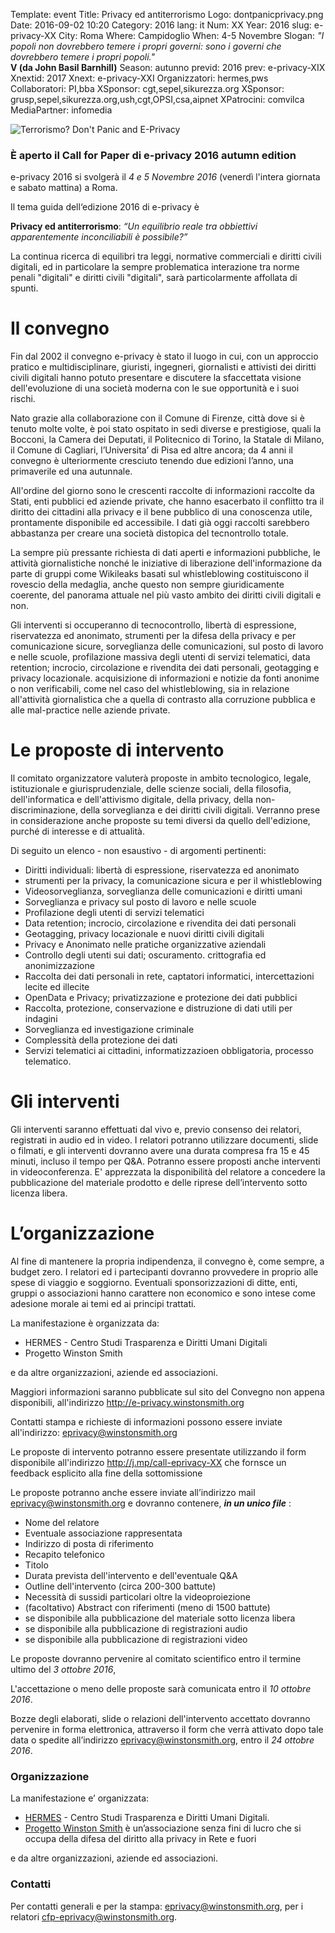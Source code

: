 Template: event
Title: Privacy ed antiterrorismo
Logo: dontpanicprivacy.png
Date: 2016-09-02 10:20
Category: 2016
lang: it
Num: XX
Year: 2016
slug: e-privacy-XX
City: Roma
Where: Campidoglio
When: 4-5 Novembre
Slogan: <i>"I popoli non dovrebbero temere i propri governi: sono i governi che dovrebbero temere i propri popoli."</i><br/><b>V (da John Basil Barnhill)</b>
Season: autunno
previd: 2016
prev: e-privacy-XIX
Xnextid: 2017
Xnext: e-privacy-XXI
Organizzatori: hermes,pws
Collaboratori: PI,bba
XSponsor: cgt,sepel,sikurezza.org
XSponsor: grusp,sepel,sikurezza.org,ush,cgt,OPSI,csa,aipnet
XPatrocini: comvilca
MediaPartner: infomedia


![Terrorismo? Don't Panic and E-Privacy](/images/dontpanicprivacy.png)


### È aperto  il Call for Paper di e-privacy 2016 autumn edition

e-privacy 2016 si svolgerà il *4 e 5 Novembre 2016* (venerdì l'intera
giornata e sabato mattina) a Roma.

Il tema guida dell‘edizione 2016 di e-privacy è


**Privacy ed antiterrorismo**:  _“Un equilibrio reale tra obbiettivi apparentemente inconciliabili è possibile?”_

La continua ricerca di equilibri tra leggi, normative commerciali e
diritti civili digitali, ed in particolare la sempre problematica
interazione tra norme penali "digitali" e diritti civili "digitali",
sarà particolarmente affollata di spunti.

# Il convegno

Fin dal 2002 il convegno e-privacy è stato il luogo in cui, con un
approccio pratico e multidisciplinare, giuristi, ingegneri,
giornalisti e attivisti dei diritti civili digitali hanno potuto
presentare e discutere la sfaccettata visione dell'evoluzione di una
società moderna con le sue opportunità e i suoi rischi.

Nato grazie alla collaborazione con il Comune di Firenze, città dove
si è tenuto molte volte, è poi stato ospitato in sedi diverse e
prestigiose, quali la Bocconi, la Camera dei Deputati, il Politecnico
di Torino, la Statale di Milano, il Comune di Cagliari, l’Universita’
di Pisa ed altre ancora; da 4 anni il convegno è ulteriormente
cresciuto tenendo due edizioni l’anno, una primaverile ed una
autunnale.

All'ordine del giorno sono le crescenti raccolte di informazioni
raccolte da Stati, enti pubblici ed aziende private, che hanno
esacerbato il conflitto tra il diritto dei cittadini alla privacy e il
bene pubblico di una conoscenza utile, prontamente disponibile ed
accessibile.  I dati già oggi raccolti sarebbero abbastanza per creare
una società distopica del tecnontrollo totale.

La sempre più pressante richiesta di dati aperti e informazioni
pubbliche, le attività giornalistiche nonché le iniziative di
liberazione dell'informazione da parte di gruppi come Wikileaks basati
sul whistleblowing costituiscono il rovescio della medaglia, anche
questo non sempre giuridicamente coerente, del panorama attuale nel
più vasto ambito dei diritti civili digitali e non.

Gli interventi si occuperanno di tecnocontrollo, libertà di
espressione, riservatezza ed anonimato, strumenti per la difesa della
privacy e per comunicazione sicure, sorveglianza delle comunicazioni,
sul posto di lavoro e nelle scuole, profilazione massiva degli utenti
di servizi telematici, data retention; incrocio, circolazione e
rivendita dei dati personali, geotagging e privacy
locazionale. acquisizione di informazioni e notizie da fonti anonime o
non verificabili, come nel caso del whistleblowing, sia in relazione
all'attività giornalistica che a quella di contrasto alla corruzione
pubblica e alle mal-practice nelle aziende private.


# Le proposte di intervento

Il comitato organizzatore valuterà proposte in ambito tecnologico,
legale, istituzionale e giurisprudenziale, delle scienze sociali,
della filosofia, dell'informatica e dell'attivismo digitale, della
privacy, della non-discriminazione, della sorveglianza e dei diritti
civili digitali.  Verranno prese in considerazione anche proposte su
temi diversi da quello dell'edizione, purché di interesse e di
attualità.

Di seguito un elenco - non esaustivo - di argomenti pertinenti:

 - Diritti individuali: libertà di espressione, riservatezza ed anonimato
 - strumenti per la privacy, la comunicazione sicura e per il whistleblowing
 - Videosorveglianza, sorveglianza delle comunicazioni e diritti umani
 - Sorveglianza e privacy sul posto di lavoro e nelle scuole
 - Profilazione degli utenti di servizi telematici
 - Data retention; incrocio, circolazione e rivendita dei dati personali
 - Geotagging, privacy locazionale e nuovi diritti civili digitali
 - Privacy e Anonimato nelle pratiche organizzative aziendali
 - Controllo degli utenti sui dati; oscuramento. crittografia ed anonimizzazione
 - Raccolta dei dati personali in rete, captatori informatici, intercettazioni lecite ed illecite
 - OpenData e Privacy; privatizzazione e protezione dei dati pubblici
 - Raccolta, protezione, conservazione e distruzione di dati utili per indagini
 - Sorveglianza ed investigazione criminale
 - Complessità della protezione dei dati
 - Servizi telematici ai cittadini, informatizzazioen obbligatoria, processo telematico.

# Gli interventi

Gli interventi saranno effettuati dal vivo e, previo consenso dei relatori, registrati in audio ed in video.  I relatori potranno utilizzare documenti, slide o filmati, e gli interventi dovranno avere una durata compresa fra 15 e 45 minuti, incluso il tempo per Q&A.
Potranno essere proposti anche interventi in videoconferenza.
E' apprezzata la disponibilità del relatore a concedere la pubblicazione del materiale prodotto e delle riprese dell’intervento sotto licenza libera.

# L’organizzazione

Al fine di mantenere la propria indipendenza, il convegno è, come sempre, a budget zero. I relatori ed i partecipanti dovranno provvedere in proprio alle spese di viaggio e soggiorno. Eventuali sponsorizzazioni di ditte, enti, gruppi o associazioni hanno carattere non economico e sono intese come adesione morale ai temi ed ai principi trattati.

La manifestazione è organizzata da:
-  HERMES - Centro Studi Trasparenza e Diritti Umani Digitali 
-  Progetto Winston Smith

e da altre organizzazioni, aziende ed associazioni.

Maggiori informazioni saranno pubblicate sul sito del Convegno non appena disponibili, all'indirizzo <a href="http://e-privacy.winstonsmith.org">http://e-privacy.winstonsmith.org </a>

Contatti stampa e richieste di informazioni possono essere inviate
all'indirizzo: eprivacy@winstonsmith.org

Le proposte di intervento potranno essere presentate utilizzando il
form disponibile all'indirizzo <a href="http://j.mp/call-eprivacy-XX">http://j.mp/call-eprivacy-XX</a>  che
fornsce un feedback esplicito alla fine della sottomissione

Le proposte potranno anche essere inviate all’indirizzo mail eprivacy@winstonsmith.org e dovranno contenere, 
***in un unico file*** :

 - Nome del relatore
 - Eventuale associazione rappresentata
 - Indirizzo di posta di riferimento
 - Recapito telefonico
 - Titolo
 - Durata prevista dell'intervento e dell'eventuale Q&A
 - Outline dell'intervento (circa 200-300 battute)
 - Necessità di sussidi particolari oltre la videoproiezione
 - (facoltativo) Abstract con riferimenti (meno di 1500 battute)
 - se disponibile alla pubblicazione del materiale sotto licenza libera
 - se disponibile alla pubblicazione di registrazioni audio
 - se disponibile alla pubblicazione di registrazioni video

Le proposte dovranno pervenire al comitato scientifico entro il
termine ultimo del *3 ottobre 2016*,

L'accettazione o meno delle proposte sarà comunicata entro il *10 ottobre 2016*.

Bozze degli elaborati, slide o relazioni dell'intervento accettato
dovranno pervenire in forma elettronica, attraverso il form che verrà
attivato dopo tale data o spedite all’indirizzo
eprivacy@winstonsmith.org, entro il *24 ottobre 2016*.


<!-- 

### Sede di e-privacy 2016 spring edition


La sede di e-privacy 2016 spring edition sarà l'aula  [ PIA A 2 ]( http://web.jus.unipi.it/sedi/polo-didattico-delle-piagge/) del "Polo Didattico Piagge" dell'Università di Pisa.

![La foto ]( http://web.jus.unipi.it/wp-content/uploads/2014/04/polo_piagge.jpg) -->

### Organizzazione

La manifestazione e’ organizzata:

 - [HERMES](http://logioshermes.org/) \- Centro Studi Trasparenza e Diritti Umani Digitali.
 - [Progetto Winston Smith](http://pws.winstonsmith.org/) è un’associazione senza fini di lucro che si occupa della difesa del diritto alla privacy in Rete e fuori

e da altre organizzazioni, aziende ed associazioni.

### Contatti

Per contatti generali e per la stampa: [eprivacy@winstonsmith.org](mailto:eprivacy@winstonsmith.org), per i relatori [cfp-eprivacy@winstonsmith.org](mailto:cfp-eprivacy@winstonsmith.org).




